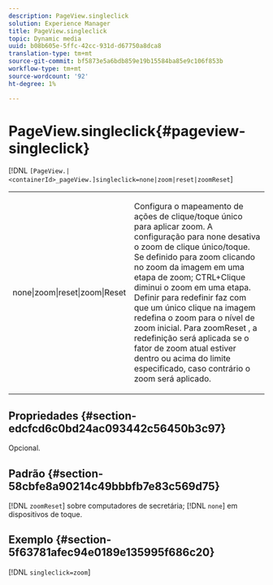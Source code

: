 ```yaml
---
description: PageView.singleclick
solution: Experience Manager
title: PageView.singleclick
topic: Dynamic media
uuid: b08b605e-5ffc-42cc-931d-d67750a8dca8
translation-type: tm+mt
source-git-commit: bf5873e5a6bdb859e19b15584ba85e9c106f853b
workflow-type: tm+mt
source-wordcount: '92'
ht-degree: 1%

---
```



# PageView.singleclick{#pageview-singleclick}

[!DNL `[PageView.|<containerId>_pageView.]singleclick=none|zoom|reset|zoomReset`]

<table id="table_5654736F216D4ABC9FC783F83E0BBA03"> 
 <tbody> 
  <tr> 
   <td colname="col1"> <p> <span class="codeph"> none|zoom|reset|zoom|Reset  </span> </p> </td> 
   <td colname="col2"> <p> Configura o mapeamento de ações de clique/toque único para aplicar zoom. A configuração para <span class="codeph"> none </span> desativa o zoom de clique único/toque. Se definido para <span class="codeph"> zoom </span> clicando no zoom da imagem em uma etapa de zoom; CTRL+Clique diminui o zoom em uma etapa. Definir para <span class="codeph"> redefinir </span> faz com que um único clique na imagem redefina o zoom para o nível de zoom inicial. Para <span class="codeph"> zoomReset </span>, a redefinição será aplicada se o fator de zoom atual estiver dentro ou acima do limite especificado, caso contrário o zoom será aplicado. </p> </td> 
  </tr> 
 </tbody> 
</table>

## Propriedades {#section-edcfcd6c0bd24ac093442c56450b3c97}

Opcional.

## Padrão {#section-58cbfe8a90214c49bbbfb7e83c569d75}

[!DNL `zoomReset`] sobre computadores de secretária;  [!DNL `none`] em dispositivos de toque.

## Exemplo {#section-5f63781afec94e0189e135995f686c20}

[!DNL `singleclick=zoom`]